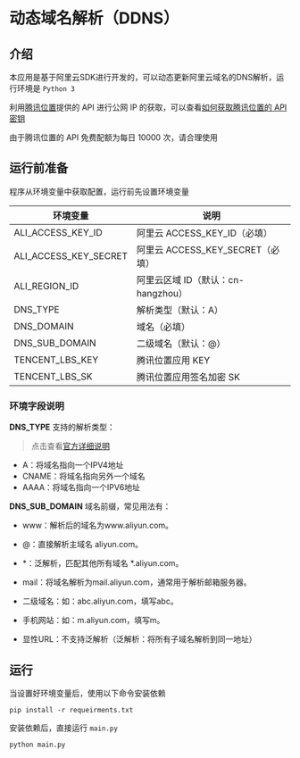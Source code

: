 # 动态域名解析（DDNS）

## 介绍
本应用是基于阿里云SDK进行开发的，可以动态更新阿里云域名的DNS解析，运行环境是 `Python 3`

利用[腾讯位置](https://lbs.qq.com)提供的 API 进行公网 IP 的获取，可以查看[如何获取腾讯位置的 API 密钥](doc/tencent_lbs.md)

由于腾讯位置的 API 免费配额为每日 10000 次，请合理使用

## 运行前准备
程序从环境变量中获取配置，运行前先设置环境变量

环境变量 | 说明
---- | ---
ALI_ACCESS_KEY_ID | 阿里云 ACCESS_KEY_ID（必填）
ALI_ACCESS_KEY_SECRET |  阿里云 ACCESS_KEY_SECRET（必填）
ALI_REGION_ID | 阿里云区域 ID（默认：cn-hangzhou）
DNS_TYPE | 解析类型（默认：A）
DNS_DOMAIN | 域名（必填）
DNS_SUB_DOMAIN | 二级域名（默认：@）
TENCENT_LBS_KEY| 腾讯位置应用 KEY
TENCENT_LBS_SK|腾讯位置应用签名加密 SK

### 环境字段说明

**DNS_TYPE** 支持的解析类型：
> 点击查看[官方详细说明](https://help.aliyun.com/document_detail/29805.html?spm=a2c4g.11186623.2.8.4d3316267Ov7hF)
- A：将域名指向一个IPV4地址
- CNAME：将域名指向另外一个域名
- AAAA：将域名指向一个IPV6地址

**DNS_SUB_DOMAIN** 域名前缀，常见用法有：

- www：解析后的域名为www.aliyun.com。

- @：直接解析主域名 aliyun.com。

- *：泛解析，匹配其他所有域名 *.aliyun.com。

- mail：将域名解析为mail.aliyun.com，通常用于解析邮箱服务器。

- 二级域名：如：abc.aliyun.com，填写abc。

- 手机网站：如：m.aliyun.com，填写m。

- 显性URL：不支持泛解析（泛解析：将所有子域名解析到同一地址）

## 运行
当设置好环境变量后，使用以下命令安装依赖
```shell
pip install -r requeirments.txt
```
安装依赖后，直接运行 `main.py`
```shell
python main.py
```

